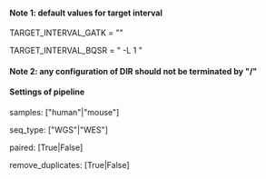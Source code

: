 #### Note 1: default values for target interval

TARGET_INTERVAL_GATK = ""

TARGET_INTERVAL_BQSR = " -L 1 "

#### Note 2: any configuration of DIR should not be terminated by "/"

#### Settings of pipeline

samples: ["human"|"mouse"]

seq_type: ["WGS"|"WES"]

paired: [True|False]

remove_duplicates: [True|False]
